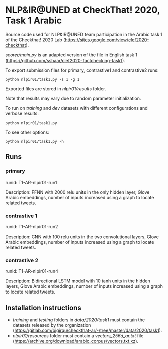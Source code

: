 # NLP&IR@UNED at CheckThat! 2020, Task 1 Arabic

Source code used for NLP&IR@UNED team participation in the Arabic task 1 of the Checkthat! 2020 Lab (https://sites.google.com/view/clef2020-checkthat).

*scorer/main.py* is an adapted version of the file in English task 1 (https://github.com/sshaar/clef2020-factchecking-task1).

To export submission files for primary, contrastive1 and contrastive2 runs:

    python nlpir01/task1.py -s 1 -g 1

Exported files are stored in *nlpir01/results* folder.

Note that results may vary due to random parameter initialization.

To run on *training* and *dev* datasets with different configurations and verbose results:

    python nlpir01/task1.py

To see other options:

    python nlpir01/task1.py -h

## Runs

### primary

runid: T1-AR-nlpir01-run1

Description: FFNN with 2000 relu units in the only hidden layer, Glove Arabic embeddings, number of inputs increased using a graph to locate related tweets.

### contrastive 1

runid: T1-AR-nlpir01-run2

Description: CNN with 100 relu units in the two convolutional layers, Glove Arabic embeddings, number of inputs increased using a graph to locate related tweets.

### contrastive 2

runid: T1-AR-nlpir01-run4

Description: Bidirectional LSTM model with 10 tanh units in the hidden layers, Glove Arabic embeddings, number of inputs increased using a graph to locate related tweets.

## Installation instructions

- *training* and *testing* folders in *data/2020/task1* must contain the datasets released by the organization (https://gitlab.com/bigirqu/checkthat-ar/-/tree/master/data/2020/task1).
- *nlpir01/resources* folder must contain a *vectors_256d_ar.txt* file (https://archive.org/download/arabic_corpus/vectors.txt.xz).
